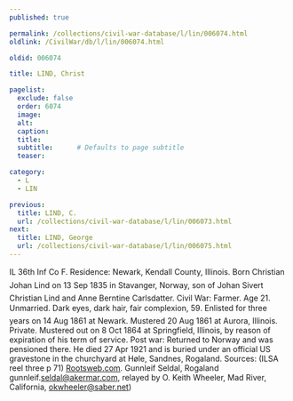 ```yaml
---
published: true

permalink: /collections/civil-war-database/l/lin/006074.html
oldlink: /CivilWar/db/l/lin/006074.html

oldid: 006074

title: LIND, Christ

pagelist:
  exclude: false
  order: 6074
  image: 
  alt:
  caption:
  title:
  subtitle:      # Defaults to page subtitle
  teaser:

category: 
  - L 
  - LIN

previous:
  title: LIND, C.
  url: /collections/civil-war-database/l/lin/006073.html  
next:
  title: LIND, George
  url: /collections/civil-war-database/l/lin/006075.html   
---
```

IL 36th Inf Co F. Residence: Newark, Kendall County, Illinois. Born &#147;Christian Johan Lind&#148; on 13 Sep 1835 in Stavanger, Norway, son of Johan Sivert Christian Lind and Anne Berntine Carlsdatter. Civil War: Farmer. Age 21. Unmarried. Dark eyes, dark hair, fair complexion, 5&#146;9&#148;. Enlisted for three years on 14 Aug 1861 at Newark. Mustered 20 Aug 1861 at Aurora, Illinois. Private. Mustered out on 8 Oct 1864 at Springfield, Illinois, by reason of expiration of his term of service. Post war: Returned to Norway and was pensioned there. He died 27 Apr 1921 and is buried under an official US gravestone in the churchyard at H&oslash;le, Sandnes, Rogaland. Sources: (ILSA reel three p 71) [Rootsweb.com](http://Rootsweb.com/). Gunnleif Seldal, Rogaland gunnleif.[seldal@akermar.com](mailto:seldal@akermar.com), relayed by O. Keith Wheeler, Mad River, California, [okwheeler@saber.net](mailto:okwheeler@saber.net))